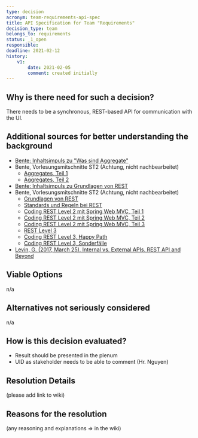 ```yaml
---
type: decision
acronym: team-requirements-api-spec
title: API Specification for Team "Requirements"  
decision_type: team
belongs_to: requirements
status: _1_open
responsible: 
deadline: 2021-02-12
history:
    v1:
        date: 2021-02-05
        comment: created initially
---
```


## Why is there need for such a decision?

There needs to be a synchronous, REST-based API for communication with the UI. 

## Additional sources for better understanding the background

* [Bente: Inhaltsimpuls zu "Was sind Aggregate"](https://ilias.th-koeln.de/goto.php?target=file_1807388_download&client_id=ILIAS_FH_Koeln)
* Bente, Vorlesungsmitschnitte ST2 (Achtung, nicht nachbearbeitet)
    * [Aggregates, Teil 1](https://vimeo.com/416975550)
    * [Aggregates, Teil 2](https://vimeo.com/416956143)
* [Bente: Inhaltsimpuls zu Grundlagen von REST](https://ilias.th-koeln.de/goto.php?target=file_1807406_download&client_id=ILIAS_FH_Koeln)
* Bente, Vorlesungsmitschnitte ST2 (Achtung, nicht nachbearbeitet)
    * [Grundlagen von REST](https://vimeo.com/420759314)
    * [Standards und Regeln bei REST](https://vimeo.com/422898267)
    * [Coding REST Level 2 mit Spring Web MVC, Teil 1](https://vimeo.com/423398203)
    * [Coding REST Level 2 mit Spring Web MVC, Teil 2](https://vimeo.com/424206761)
    * [Coding REST Level 2 mit Spring Web MVC, Teil 3](https://vimeo.com/427357342)
    * [REST Level 3](https://vimeo.com/429656995)
    * [Coding REST Level 3, Happy Path](https://vimeo.com/434306336)
    * [Coding REST Level 3, Sonderfälle](https://vimeo.com/438723246)
* [Levin, G. (2017, March 25). Internal vs. External APIs. REST API and Beyond](http://blog.restcase.com/internal-vs-external-apis/)

## Viable Options

n/a

## Alternatives not seriously considered

n/a

## How is this decision evaluated?

- Result should be presented in the plenum
- UID as stakeholder needs to be able to comment (Hr. Nguyen)

## Resolution Details

(please add link to wiki)

## Reasons for the resolution

(any reasoning and explanations => in the wiki)
